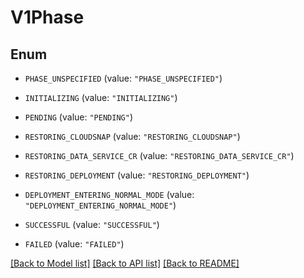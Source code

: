 # V1Phase

## Enum


* `PHASE_UNSPECIFIED` (value: `"PHASE_UNSPECIFIED"`)

* `INITIALIZING` (value: `"INITIALIZING"`)

* `PENDING` (value: `"PENDING"`)

* `RESTORING_CLOUDSNAP` (value: `"RESTORING_CLOUDSNAP"`)

* `RESTORING_DATA_SERVICE_CR` (value: `"RESTORING_DATA_SERVICE_CR"`)

* `RESTORING_DEPLOYMENT` (value: `"RESTORING_DEPLOYMENT"`)

* `DEPLOYMENT_ENTERING_NORMAL_MODE` (value: `"DEPLOYMENT_ENTERING_NORMAL_MODE"`)

* `SUCCESSFUL` (value: `"SUCCESSFUL"`)

* `FAILED` (value: `"FAILED"`)


[[Back to Model list]](../README.md#documentation-for-models) [[Back to API list]](../README.md#documentation-for-api-endpoints) [[Back to README]](../README.md)



